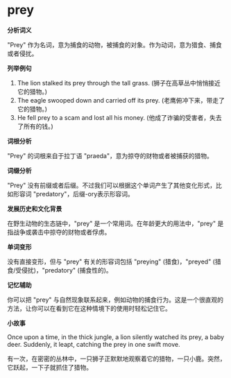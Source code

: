 # prey

**分析词义**

  

"Prey" 作为名词，意为捕食的动物，被捕食的对象。作为动词，意为猎食、捕食或者侵扰。

  

**列举例句**

  

1.  The lion stalked its prey through the tall grass. (狮子在高草丛中悄悄接近它的猎物。)
2.  The eagle swooped down and carried off its prey. (老鹰俯冲下来，带走了它的猎物。)
3.  He fell prey to a scam and lost all his money. (他成了诈骗的受害者，失去了所有的钱。)

  

**词根分析**

  

"Prey" 的词根来自于拉丁语 "praeda"，意为掠夺的财物或者被捕获的猎物。

  

**词缀分析**

  

"Prey" 没有前缀或者后缀。不过我们可以根据这个单词产生了其他变化形式，比如形容词 "predatory"，后缀-ory表示形容词。

  

**发展历史和文化背景**

  

在野生动物的生态链中，"prey" 是一个常用词。在年龄更大的用法中，"prey" 是指战争或袭击中掠夺的财物或者俘虏。

  

**单词变形**

  

没有直接变形，但与 "prey" 有关的形容词包括 "preying" (猎食)，"preyed" (猎食/受侵扰)，"predatory" (捕食性的)。

  

**记忆辅助**

  

你可以把 "prey" 与自然现象联系起来，例如动物的捕食行为。这是一个很直观的方法，让你可以在看到它在这种情境下的使用时轻松记住它。

  

**小故事**

  

Once upon a time, in the thick jungle, a lion silently watched its prey, a baby deer. Suddenly, it leapt, catching the prey in one swift move.

  

有一次，在密密的丛林中，一只狮子正默默地观察着它的猎物，一只小鹿。突然，它跃起，一下子就抓住了猎物。
